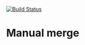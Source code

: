[![Build Status](https://travis-ci.org/SpisTresci/manual-merge.svg?branch=master)](https://travis-ci.org/SpisTresci/manual-merge)

# Manual merge
